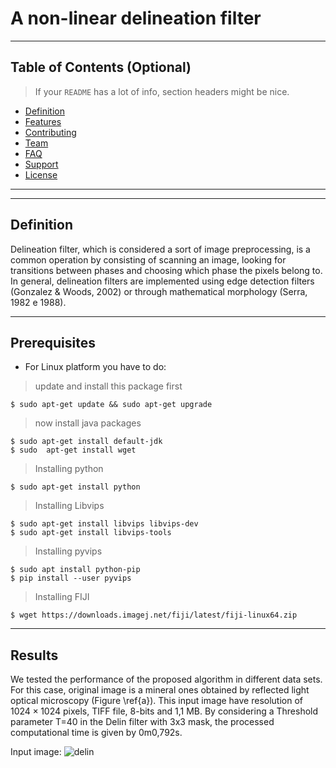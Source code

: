 # A  non-linear delineation filter


---

## Table of Contents (Optional)

> If your `README` has a lot of info, section headers might be nice.

- [Definition](#definition)
- [Features](#features)
- [Contributing](#contributing)
- [Team](#team)
- [FAQ](#faq)
- [Support](#support)
- [License](#license)


---


---
## Definition

Delineation filter, which is  considered a sort of image preprocessing, is a common operation by consisting of scanning an image, looking for transitions between phases and choosing which phase the pixels belong to. In general, delineation filters are implemented using edge detection filters (Gonzalez $\&$ Woods, 2002) or through mathematical morphology (Serra, 1982 e 1988).

--- 
## Prerequisites

- For Linux platform you have to do:

> update and install this package first

```shell
$ sudo apt-get update && sudo apt-get upgrade
```

> now install java packages

```shell
$ sudo apt-get install default-jdk
$ sudo  apt-get install wget
```
> Installing python

```shell
$ sudo apt-get install python 
```
> Installing Libvips
```shell
$ sudo apt-get install libvips libvips-dev 
$ sudo apt-get install libvips-tools
```
>Installing pyvips
```shell
$ sudo apt install python-pip
$ pip install --user pyvips 
```
> Installing FIJI
```shell
$ wget https://downloads.imagej.net/fiji/latest/fiji-linux64.zip 
```
---
## Results
We tested the performance of the proposed algorithm in different data sets. For this case, original image is a mineral ones obtained by reflected light optical microscopy (Figure \ref{a}). This input image have resolution of $1024 \times 1024$ pixels,  TIFF file,  8-bits and 1,1 MB.  By considering a Threshold parameter T=40 in the Delin filter with 3x3 mask, the processed computational time is given by  0m0,792s.

Input image:
![delin](https://user-images.githubusercontent.com/55209164/81089091-4c252300-8ed2-11ea-9610-507172798f78.jpg)  





